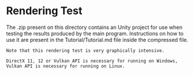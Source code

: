 # Rendering Test

The .zip present on this directory contains an Unity project for use when testing the results produced by the main program. Instructions on how to use it are present in the Tutorial/Tutorial.md file inside the compressed file.

    Note that this rendering test is very graphically intensive.
    
    DirectX 11, 12 or Vulkan API is necessary for running on Windows, Vulkan API is necessary for running on Linux.
